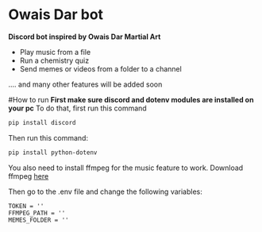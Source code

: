 # Owais Dar bot
**Discord bot inspired by Owais Dar Martial Art**

<ul>
<li>Play music from a file</li>
<li>Run a chemistry quiz</li>
<li>Send memes or videos from a folder to a channel</li>
</ul>
.... and many other features will be added soon

#How to run
**First make sure discord and dotenv modules are installed on your pc**
To do that, first run this command

```sh
pip install discord
```
Then run this command:

```sh
pip install python-dotenv
```
You also need to install ffmpeg for the music feature to work. Download ffmpeg [here](https://www.gyan.dev/ffmpeg/builds/packages/ffmpeg-2024-07-10-git-1a86a7a48d-full_build.7z)



Then go to the .env file and change the following variables: <br>
```env
TOKEN = ''
FFMPEG_PATH = ''
MEMES_FOLDER = ''
```